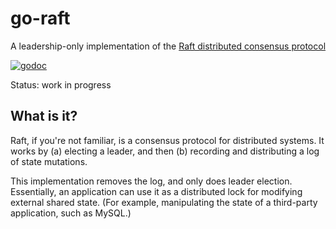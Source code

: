 # go-raft
A leadership-only implementation of the [Raft distributed consensus protocol](https://raft.github.io)

[![godoc](https://chronos-tachyon.net/img/godoc-badge.svg)](https://godoc.org/github.com/chronos-tachyon/go-raft)

Status: work in progress

## What is it?
Raft, if you're not familiar, is a consensus protocol for distributed systems.  It works by (a) electing a leader, and then (b) recording and distributing a log of state mutations.

This implementation removes the log, and only does leader election.  Essentially, an application can use it as a distributed lock for modifying external shared state.  (For example, manipulating the state of a third-party application, such as MySQL.)
